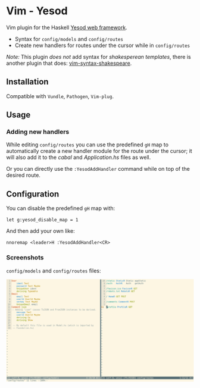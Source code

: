 # Vim - Yesod

Vim plugin for the Haskell [Yesod web framework](http://www.yesodweb.com/).

* Syntax for `config/models` and `config/routes`
* Create new handlers for routes under the cursor while in `config/routes`

*Note:* This plugin *does not* add syntax for *shakesperean templates*, there is
another plugin that does:
[vim-syntax-shakespeare](https://github.com/pbrisbin/vim-syntax-shakespeare).


## Installation

Compatible with `Vundle`, `Pathogen`, `Vim-plug`.


## Usage

### Adding new handlers

While editing `config/routes` you can use the predefined `gH` map to
automatically create a new handler module for the route under the cursor; it
will also add it to the *cabal* and *Application.hs* files as well.

Or you can directly use the `:YesodAddHandler` command while on top of the
desired route.


## Configuration

You can disable the predefined `gH` map with:

    let g:yesod_disable_map = 1

And then add your own like:

    nnoremap <leader>H :YesodAddHandler<CR>


### Screenshots

`config/models` and `config/routes` files:

![Screenshot](screenshot.png)
